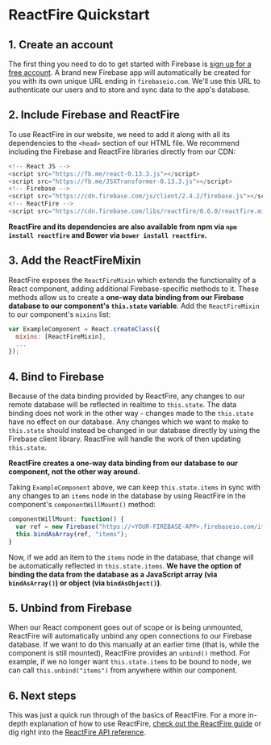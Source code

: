 # ReactFire Quickstart

## 1. Create an account

The first thing you need to do to get started with Firebase is [sign up for a free account](https://www.firebase.com/login/). A brand new Firebase app will automatically be created for you with its own unique URL ending in `firebaseio.com`. We'll use this URL to authenticate our users and to store and sync data to the app's database.


## 2. Include Firebase and ReactFire

To use ReactFire in our website, we need to add it along with all its dependencies to the `<head>` section of our HTML file. We recommend including the Firebase and ReactFire libraries directly from our CDN:

```js
<!-- React JS -->
<script src="https://fb.me/react-0.13.3.js"></script>
<script src="https://fb.me/JSXTransformer-0.13.3.js"></script>
<!-- Firebase -->
<script src="https://cdn.firebase.com/js/client/2.4.2/firebase.js"></script>
<!-- ReactFire -->
<script src="https://cdn.firebase.com/libs/reactfire/0.6.0/reactfire.min.js"></script>
```

**ReactFire and its dependencies are also available from npm via `npm install reactfire` and Bower via `bower install reactfire`.**

## 3. Add the ReactFireMixin

ReactFire exposes the `ReactFireMixin` which extends the functionality of a React component, adding additional Firebase-specific methods to it. These methods allow us to create a **one-way data binding from our Firebase database to our component's `this.state` variable**. Add the `ReactFireMixin` to our component's `mixins` list:

```js
var ExampleComponent = React.createClass({
  mixins: [ReactFireMixin],
  ...
});
```

## 4. Bind to Firebase

Because of the data binding provided by ReactFire, any changes to our remote database will be reflected in realtime to `this.state`. The data binding does not work in the other way - changes made to the `this.state` have no effect on our database. Any changes which we want to make to `this.state` should instead be changed in our database directly by using the Firebase client library. ReactFire will handle the work of then updating `this.state`.

**ReactFire creates a one-way data binding from our database to our component, not the other way around.**

Taking `ExampleComponent` above, we can keep `this.state.items` in sync with any changes to an `items` node in the database by using ReactFire in the component's `componentWillMount()` method:

```js
componentWillMount: function() {
  var ref = new Firebase("https://<YOUR-FIREBASE-APP>.firebaseio.com/items");
  this.bindAsArray(ref, "items");
}
```

Now, if we add an item to the `items` node in the database, that change will be automatically reflected in `this.state.items`. **We have the option of binding the data from the database as a JavaScript array (via `bindAsArray()`) or object (via `bindAsObject()`)**.

## 5. Unbind from Firebase

When our React component goes out of scope or is being unmounted, ReactFire will automatically unbind any open connections to our Firebase database. If we want to do this manually at an earlier time (that is, while the component is still mounted), ReactFire provides an `unbind()` method. For example, if we no longer want `this.state.items` to be bound to node, we can call `this.unbind("items")` from anywhere within our component.

## 6. Next steps

This was just a quick run through of the basics of ReactFire. For a more in-depth explanation of how to use ReactFire, [check out the ReactFire guide](guide.md) or dig right into the [ReactFire API reference](reference.md).
